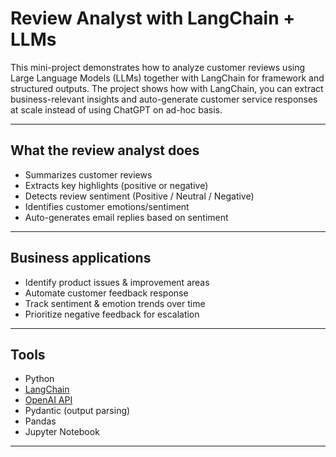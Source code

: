 # Review Analyst with LangChain + LLMs
This mini-project demonstrates how to analyze customer reviews using Large Language Models (LLMs) together with LangChain for framework and structured outputs. 
The project shows how with LangChain, you can extract business-relevant insights and auto-generate customer service responses at scale instead of using ChatGPT on ad-hoc basis. 

---

## What the review analyst does
- Summarizes customer reviews
- Extracts key highlights (positive or negative)
- Detects review sentiment (Positive / Neutral / Negative)
- Identifies customer emotions/sentiment
- Auto-generates email replies based on sentiment

---

## Business applications
- Identify product issues & improvement areas
- Automate customer feedback response
- Track sentiment & emotion trends over time
- Prioritize negative feedback for escalation

---

## Tools 
- Python
- [LangChain](https://www.langchain.com/)
- [OpenAI API](https://platform.openai.com/)
- Pydantic (output parsing)
- Pandas 
- Jupyter Notebook

---

